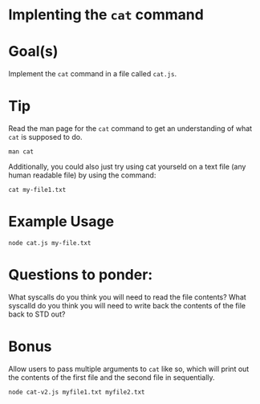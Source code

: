 # Implenting the `cat` command

# Goal(s)
Implement the `cat` command in a file called `cat.js`.


# Tip
Read the man page for the `cat` command to get an understanding of what `cat` is supposed to do.

```
man cat
```


Additionally, you could also just try using cat yourseld on a text file (any human readable file) by using the command:
```
cat my-file1.txt
```


# Example Usage

```
node cat.js my-file.txt
```


# Questions to ponder:
What syscalls do you think you will need to read the file contents?
What syscalld do you think you will need to write back the contents of the file back to STD out?





# Bonus
Allow users to pass multiple arguments to `cat` like so, which will print out the contents of the first file and the second file in sequentially.

```
node cat-v2.js myfile1.txt myfile2.txt
```
